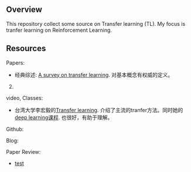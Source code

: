 ## Overview
This repository collect some source on Transfer learning (TL). My focus is tranfer learning on Reinforcement Learning.

## Resources

Papers:
- 经典综述: [A survey on transfer learning](https://mega.nz/#!hapCXZjQ!p9PpMK0VYWy6Li7QBZ3eVDgaHYUc1MewRFMcjfXAA7s). 对基本概念有权威的定义。
2.



video, Classes:
- 台湾大学李宏毅的[Transfer learning](https://www.youtube.com/watch?v=qD6iD4TFsdQ). 介绍了主流的tranfer方法。同时她的[deep learning课程](http://speech.ee.ntu.edu.tw/~tlkagk/index.html). 也很好，有助于理解。


Github:


Blog:


Paper Review:
- [test]()
